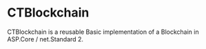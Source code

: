 # CTBlockchain

CTBlockchain is a reusable Basic implementation of a Blockchain in ASP.Core / net.Standard 2.
